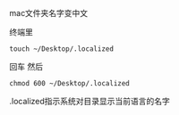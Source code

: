 mac文件夹名字变中文

终端里
```
touch ~/Desktop/.localized
```

回车
然后

```
chmod 600 ~/Desktop/.localized
```


.localized指示系统对目录显示当前语言的名字
